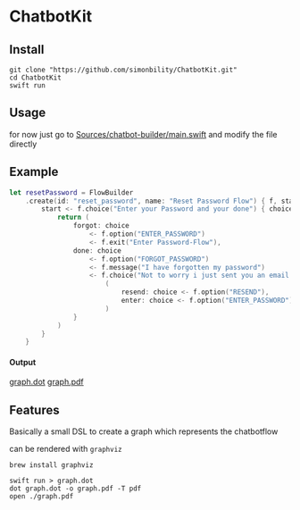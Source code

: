 # ChatbotKit

## Install
```
git clone "https://github.com/simonbility/ChatbotKit.git"
cd ChatbotKit
swift run
```
## Usage

for now just go to [Sources/chatbot-builder/main.swift](Sources/chatbot-builder/main.swift) and modify the file directly


## Example


```swift
let resetPassword = FlowBuilder
    .create(id: "reset_password", name: "Reset Password Flow") { f, start in
        start <- f.choice("Enter your Password and your done") { choice in
            return (
                forgot: choice
                    <- f.option("ENTER_PASSWORD")
                    <- f.exit("Enter Password-Flow"),
                done: choice
                    <- f.option("FORGOT_PASSWORD")
                    <- f.message("I have forgotten my password")
                    <- f.choice("Not to worry i just sent you an email with a reset code") { choice in
                        (
                            resend: choice <- f.option("RESEND"),
                            enter: choice <- f.option("ENTER_PASSWORD")
                        )
                }
            )
        }
    }
```

#### Output
[graph.dot](graph.dot)
[graph.pdf](graph.pdf)

## Features
Basically a small DSL to create a graph which represents the chatbotflow

can be rendered with `graphviz`

```
brew install graphviz

swift run > graph.dot
dot graph.dot -o graph.pdf -T pdf
open ./graph.pdf
```
